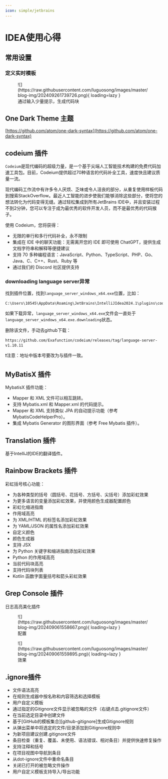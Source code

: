 ```yaml
---
icon: simple/jetbrains
---
```


# IDEA使用心得

## 常用设置

### 定义实时模板

<figure markdown="span">
  ![](https://raw.githubusercontent.com/luguosong/images/master/blog-img/202409261739726.png){ loading=lazy }
  <figcaption>通过输入少量提示，生成代码块</figcaption>
</figure>

## One Dark Theme 主题

[https://github.com/atom/one-dark-syntax](https://github.com/atom/one-dark-syntax)

## codeium 插件

`Codeium`是现代编码的超级力量，是一个基于尖端人工智能技术构建的免费代码加速工具包。目前，Codeium提供超过70种语言的代码补全工具，速度快且建议质量一流。

现代编码工作流中有许多令人厌烦、乏味或令人沮丧的部分，从重复使用样板代码到搜索StackOverflow。最近人工智能的进步使我们能够消除这些部分，使将您的想法转化为代码变得无缝。通过轻松集成到所有JetBrains
IDE中，并且安装过程不到2分钟，您可以专注于成为最优秀的软件开发人员，而不是最优秀的代码猴子。

使用 Codeium，您将获得：

- 无限的单行和多行代码补全，永不限制
- 集成在 IDE 中的聊天功能：无需离开您的 IDE 即可使用 ChatGPT，提供生成文档字符串和解释等便捷建议
- 支持 70 多种编程语言：JavaScript、Python、TypeScript、PHP、Go、Java、C、C++、Rust、Ruby 等
- 通过我们的 Discord 社区提供支持

### downloading language server异常

找到插件位置，找到`language_server_windows_x64.exe`位置，比如：

```text
C:\Users\10545\AppData\Roaming\JetBrains\IntelliJIdea2024.1\plugins\codeium\4afed79fc3218d4ed6a74b3082a291b8e866ba19\language_server_windows_x64.exe
```

如果下载异常，`language_server_windows_x64.exe`文件会一直处于`language_server_windows_x64.exe.downloading`状态。

删除该文件，手动去github下载：

```text
https://github.com/Exafunction/codeium/releases/tag/language-server-v1.10.11
```

❗注意：地址中版本号要改为与插件一致。

## MyBatisX 插件

MybatisX 插件功能：

- Mapper 和 XML 文件可以相互跳转。
- 支持 Mybatis.xml 和 Mapper.xml 的代码提示。
- Mapper 和 XML 支持类似 JPA 的自动提示功能（参考 MybatisCodeHelperPro）。
- 集成 Mybatis Generator 的图形界面（参考 Free Mybatis 插件）。

## Translation 插件

基于IntelliJ的IDE的翻译插件。

## Rainbow Brackets 插件

彩虹括号核心功能：

- 为各种类型的括号（圆括号、花括号、方括号、尖括号）添加彩虹效果
- 为更多语言的变量添加彩虹效果，并使用颜色生成器配置颜色
- 彩虹化缩进指南
- 作用域高亮
- 为 XML/HTML 的标签名添加彩虹效果
- 为 YAML/JSON 的属性名添加彩虹效果
- 自定义颜色
- 颜色生成器
- 支持 JSX
- 为 Python 关键字和缩进指南添加彩虹效果
- Python 的作用域高亮
- 当前代码块高亮
- 支持代码块列表
- Kotlin 函数字面量括号和箭头彩虹效果

## Grep Console 插件

日志高亮美化插件

<figure markdown="span">
  ![](https://raw.githubusercontent.com/luguosong/images/master/blog-img/202409061558667.png){ loading=lazy }
  <figcaption>配置</figcaption>
</figure>

<figure markdown="span">
  ![](https://raw.githubusercontent.com/luguosong/images/master/blog-img/202409061559895.png){ loading=lazy }
  <figcaption>效果</figcaption>
</figure>

## .ignore插件

- 文件语法高亮
- 在规则生成器中按名称和内容筛选和选择模板
- 用户自定义模板
- 通过指定的Gitignore文件显示被忽略的文件（右键点击.gitignore文件）
- 在当前选定目录中创建文件
- 基于[GitHub的模板集合][github-gitignore]生成Gitignore规则
- 从弹出菜单中将选定的文件/目录添加到Gitignore规则中
- 为新项目建议创建.gitignore文件
- 条目检查（重复、覆盖、未使用、语法错误、相对条目）并提供快速修复操作
- 支持注释和括号
- 在项目视图中导航到条目
- 从dot-ignore文件中重命名条目
- 关闭已打开的被忽略文件操作
- 用户自定义模板支持导入/导出功能
